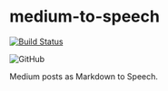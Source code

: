 # medium-to-speech

[![Build Status](https://travis-ci.com/mmphego/medium-to-speech.svg?branch=master)](https://travis-ci.com/mmphego/medium-to-speech)

![GitHub](https://img.shields.io/github/license/mmphego/medium-to-speech.svg)

Medium posts as Markdown to Speech.
